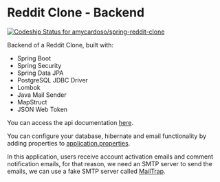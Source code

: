 # Reddit Clone - Backend
[![Codeship Status for amycardoso/spring-reddit-clone](https://app.codeship.com/projects/64f96490-9634-0138-56e1-1a526a14ed5f/status?branch=master)](https://app.codeship.com/projects/400570)

 Backend of a Reddit Clone, built with:

 - Spring Boot
 - Spring Security
 - Spring Data JPA
 - PostgreSQL JDBC Driver
 - Lombok
 - Java Mail Sender
 - MapStruct
 - JSON Web Token

You can access the api documentation [here](https://reddit-clone-spring-boot.herokuapp.com/swagger-ui.html).

You can configure your database, hibernate and email functionality by adding properties to [application.properties](https://github.com/amycardoso/spring-reddit-clone/blob/master/src/main/resources/application.properties).

In this application, users receive account activation emails and comment notification emails, for that reason, we need an SMTP server to send the emails, we can use a fake SMTP server called [MailTrap](https://mailtrap.io/).
